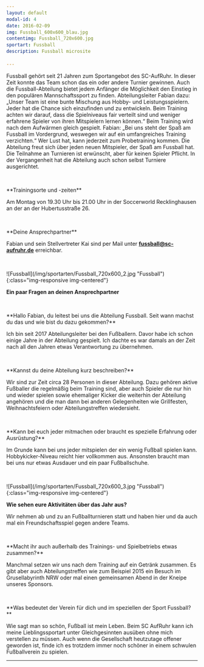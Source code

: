 ```yaml
---
layout: default
modal-id: 4
date: 2016-02-09
img: Fussball_600x600_blau.jpg
contentimg: Fussball_720x600.jpg
sportart: Fussball
description: Fussball microsite
             
---
```

  
Fussball gehört seit 21 Jahren zum Sportangebot des SC-AufRuhr. In dieser Zeit konnte das Team schon das ein oder andere Turnier gewinnen. Auch die Fussball-Abteilung bietet jedem Anfänger die Möglichkeit den Einstieg in den populären Mannschaftssport zu finden. 
Abteilungsleiter Fabian dazu: „Unser Team ist eine bunte Mischung aus Hobby- und Leistungsspielern. Jeder hat die Chance sich einzufinden und zu entwickeln. Beim Training achten wir darauf, dass die Spielniveaus fair verteilt sind und weniger erfahrene Spieler von ihren Mitspielern lernen können.“
Beim Training wird nach dem Aufwärmen gleich gespielt. Fabian: „Bei uns steht der Spaß am Fussball im Vordergrund, weswegen wir auf ein umfangreiches Training verzichten.“
Wer Lust hat, kann jederzeit zum Probetraining kommen. Die Abteilung freut sich über jeden neuen Mitspieler, der Spaß am Fussball hat. Die Teilnahme an Turnieren ist erwünscht, aber für keinen Spieler Pflicht. In der Vergangenheit hat die Abteilung auch schon selbst Turniere ausgerichtet.
  

<p>&nbsp;</p>
**Trainingsorte und -zeiten**

Am Montag von 19.30 Uhr bis 21.00 Uhr in der Soccerworld Recklinghausen an der an der Hubertusstraße 26.

<p>&nbsp;</p>
**Deine Ansprechpartner**

Fabian und sein Stellvertreter Kai sind per Mail unter <b><a href="mailto:fussball@sc-aufruhr.de"><font color="#0000FF">fussball@sc-aufruhr.de</font></a></b> erreichbar.
  
<p>&nbsp;</p>
![Fussball](/img/sportarten/Fussball_720x600_2.jpg "Fussball"){:class="img-responsive img-centered"}


**Ein paar Fragen an deinen Ansprechpartner**

<p>&nbsp;</p>
**Hallo Fabian, du leitest bei uns die Abteilung Fussball. Seit wann machst du das und wie bist du dazu gekommen?**
  
Ich bin seit 2017 Abteilungsleiter bei den Fußballern. Davor habe ich schon einige Jahre in der Abteilung gespielt. Ich dachte es war damals an der Zeit nach all den Jahren etwas Verantwortung zu übernehmen.

<p>&nbsp;</p>
**Kannst du deine Abteilung kurz beschreiben?**

Wir sind zur Zeit circa 28 Personen in dieser Abteilung. Dazu gehören aktive Fußballer die regelmäßig beim Training sind, aber auch Spieler die  nur hin und wieder spielen sowie  ehemaliger Kicker die weiterhin der Abteilung angehören und die man dann bei anderen Gelegenheiten wie Grillfesten, Weihnachtsfeiern oder Abteilungstreffen wiedersieht.
<p>&nbsp;</p>
**Kann bei euch jeder mitmachen oder braucht es spezielle Erfahrung oder Ausrüstung?**

Im Grunde kann bei uns jeder mitspielen der ein wenig Fußball spielen kann. Hobbykicker-Niveau reicht hier vollkommen aus. Ansonsten braucht man bei uns nur etwas Ausdauer und ein paar Fußballschuhe. 

<p>&nbsp;</p>
![Fussball](/img/sportarten/Fussball_720x600_3.jpg "Fussball"){:class="img-responsive img-centered"}

**Wie sehen eure Aktivitäten über das Jahr aus?**

Wir nehmen ab und zu an Fußballturnieren statt und haben hier und da auch mal ein Freundschaftsspiel gegen andere Teams.
<p>&nbsp;</p>
**Macht ihr auch außerhalb des Trainings- und Spielbetriebs etwas zusammen?**

Manchmal setzen wir uns nach dem Training auf ein Getränk zusammen.
Es gibt aber auch Abteilungstreffen wie zum Beispiel 2015 ein Besuch im Grusellabyrinth NRW oder mal einen gemeinsamen Abend in der Kneipe unseres Sponsors.

<p>&nbsp;</p>
**Was bedeutet der Verein für dich und im speziellen der Sport Fussball?**

Wie sagt man so schön, Fußball ist mein Leben. Beim SC AufRuhr kann ich meine Lieblingssportart unter Gleichgesinnten ausüben ohne mich verstellen zu müssen. Auch wenn die Gesellschaft heutzutage offener geworden ist, finde ich es trotzdem immer noch schöner in einem schwulen Fußballverein zu spielen.

___
